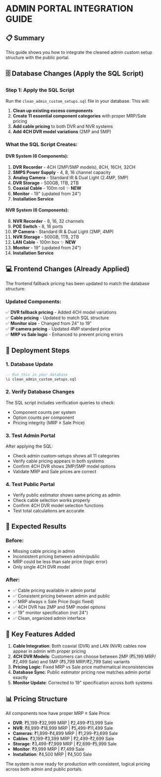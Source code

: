 # ADMIN PORTAL INTEGRATION GUIDE

## 📋 **Summary**
This guide shows you how to integrate the cleaned admin custom setup structure with the public portal.

## 🗄️ **Database Changes (Apply the SQL Script)**

### **Step 1: Apply the SQL Script**
Run the `clean_admin_custom_setups.sql` file in your database. This will:

1. **Clean up existing excess components** 
2. **Create 11 essential component categories** with proper MRP/Sale pricing
3. **Add cable pricing** to both DVR and NVR systems
4. **Add 4CH DVR model variations** (2MP and 5MP)

### **What the SQL Script Creates:**

#### **DVR System (6 Components):**
1. **DVR Recorder** - 4CH (2MP/5MP models), 8CH, 16CH, 32CH
2. **SMPS Power Supply** - 4, 8, 16 channel capacity
3. **Analog Camera** - Standard IR & Dual Light (2.4MP, 5MP)
4. **DVR Storage** - 500GB, 1TB, 2TB
5. **Coaxial Cable** - 100m roll ✨ **NEW**
6. **Monitor** - 19" (updated from 24")
7. **Installation Service**

#### **NVR System (6 Components):**
8. **NVR Recorder** - 8, 16, 32 channels
9. **POE Switch** - 8, 16 ports
10. **IP Camera** - Standard IR & Dual Light (2MP, 4MP)
11. **NVR Storage** - 500GB, 1TB, 2TB
12. **LAN Cable** - 100m box ✨ **NEW**
13. **Monitor** - 19" (updated from 24")
14. **Installation Service**

## 💻 **Frontend Changes (Already Applied)**

The frontend fallback pricing has been updated to match the database structure:

### **Updated Components:**
✅ **DVR fallback pricing** - Added 4CH model variations  
✅ **Cable pricing** - Updated to match SQL structure  
✅ **Monitor size** - Changed from 24" to 19"  
✅ **IP camera pricing** - Updated 4MP standard price  
✅ **MRP vs Sale logic** - Enhanced to prevent pricing errors

## 🚀 **Deployment Steps**

### **1. Database Update**
```sql
-- Run this in your database
\i clean_admin_custom_setups.sql
```

### **2. Verify Database Changes**
The SQL script includes verification queries to check:
- Component counts per system
- Option counts per component
- Pricing integrity (MRP ≥ Sale Price)

### **3. Test Admin Portal**
After applying the SQL:
- Check admin custom-setups shows all 11 categories
- Verify cable pricing appears in both systems
- Confirm 4CH DVR shows 2MP/5MP model options
- Validate MRP and Sale prices are correct

### **4. Test Public Portal**
- Verify public estimator shows same pricing as admin
- Check cable selection works properly
- Confirm 4CH DVR model selection functions
- Test total calculations are accurate

## 🎯 **Expected Results**

### **Before:**
- Missing cable pricing in admin
- Inconsistent pricing between admin/public
- MRP could be less than sale price (logic error)
- Only single 4CH DVR model

### **After:**
- ✅ Cable pricing available in admin portal
- ✅ Consistent pricing between admin and public
- ✅ MRP always ≥ Sale Price (logic fixed)
- ✅ 4CH DVR has 2MP and 5MP model options
- ✅ 19" monitor specification (not 24")
- ✅ Clean, organized admin interface

## 🔧 **Key Features Added**

1. **Cable Integration**: Both coaxial (DVR) and LAN (NVR) cables now appear in admin with proper pricing
2. **4CH DVR Models**: Customers can choose between 2MP (₹5,199 MRP/₹2,499 Sale) and 5MP (₹5,799 MRP/₹2,799 Sale) variants
3. **Pricing Logic**: Fixed MRP vs Sale price mathematical inconsistencies
4. **Database Sync**: Public estimator pricing now matches admin portal exactly
5. **Monitor Update**: Corrected to 19" specification across both systems

## 📊 **Pricing Structure**

All components now have proper MRP ≥ Sale Price:
- **DVR**: ₹5,199-₹32,999 MRP | ₹2,499-₹13,999 Sale
- **NVR**: ₹8,999-₹18,999 MRP | ₹5,499-₹11,499 Sale
- **Cameras**: ₹1,899-₹4,899 MRP | ₹1,299-₹3,699 Sale
- **Cables**: ₹3,199-₹3,399 MRP | ₹2,499-₹2,699 Sale
- **Storage**: ₹3,499-₹7,999 MRP | ₹2,699-₹5,999 Sale
- **Monitor**: ₹9,999 MRP | ₹7,499 Sale
- **Installation**: ₹4,500 MRP | ₹4,500 Sale

The system is now ready for production with consistent, logical pricing across both admin and public portals.